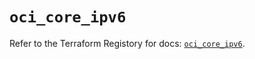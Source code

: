 # `oci_core_ipv6`

Refer to the Terraform Registory for docs: [`oci_core_ipv6`](https://registry.terraform.io/providers/oracle/oci/6.18.0/docs/resources/core_ipv6).
